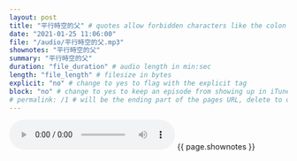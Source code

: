 ```yaml
---
layout: post
title: "平行時空的父" # quotes allow forbidden characters like the colon
date: "2021-01-25 11:06:00"
file: "/audio/平行時空的父.mp3"
shownotes: "平行時空的父"
summary: "平行時空的父"
duration: "file_duration" # audio length in min:sec
length: "file_length" # filesize in bytes
explicit: "no" # change to yes to flag with the explicit tag
block: "no" # change to yes to keep an episode from showing up in iTunes
# permalink: /1 # will be the ending part of the pages URL, delete to default to the title
---
```


<audio controls>
<source src="{{site.url}}{{site.baseurl}}{{ page.file }}" type="audio/x-mp3">
Your browser does not support the audio element.
</audio>
{{ page.shownotes }}
